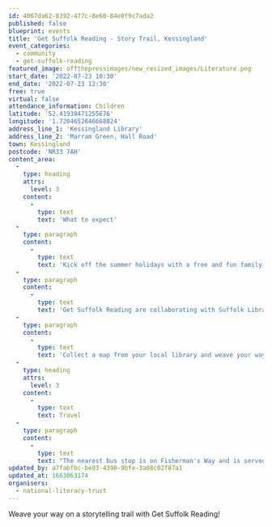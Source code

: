 ```yaml
---
id: 4067da62-8392-477c-8e60-84e0f9c7ada2
published: false
blueprint: events
title: 'Get Suffolk Reading - Story Trail, Kessingland'
event_categories:
  - community
  - get-suffolk-reading
featured_image: offthepressimages/new_resized_images/Literature.png
start_date: '2022-07-23 10:30'
end_date: '2022-07-23 12:30'
free: true
virtual: false
attendance_information: Children
latitude: '52.41938471255676'
longitude: '1.7204652846668824'
address_line_1: 'Kessingland Library'
address_line_2: 'Marram Green, Hall Road'
town: Kessingland
postcode: 'NR33 7AH'
content_area:
  -
    type: heading
    attrs:
      level: 3
    content:
      -
        type: text
        text: 'What to expect'
  -
    type: paragraph
    content:
      -
        type: text
        text: 'Kick off the summer holidays with a free and fun family activity, hosted by Get Suffolk Reading!'
  -
    type: paragraph
    content:
      -
        type: text
        text: 'Get Suffolk Reading are collaborating with Suffolk Libraries and Kessingland Parish Council to kick off the summer holidays with a free family activity.'
  -
    type: paragraph
    content:
      -
        type: text
        text: 'Collect a map from your local library and weave your way round a storytelling trail and listen to some wonderful tales. Finish your journey back at the library, and sign up for the Summer Reading Challenge and collect a free book!'
  -
    type: heading
    attrs:
      level: 3
    content:
      -
        type: text
        text: Travel
  -
    type: paragraph
    content:
      -
        type: text
        text: "The nearest bus stop is on Fisherman's Way and is served by the Coastal 99 Clipper."
updated_by: a7fabfbc-be93-4390-9bfe-3a08c02f87a1
updated_at: 1663063174
organisers:
  - national-literacy-trust
---
```

Weave your way on a storytelling trail with Get Suffolk Reading!